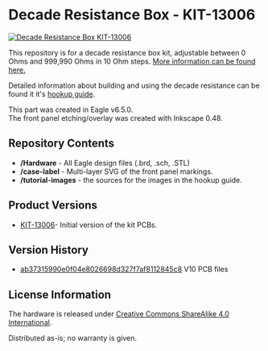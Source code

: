 Decade Resistance Box - KIT-13006
========================================

[![Decade Resistance Box](https://cdn.sparkfun.com/assets/parts/9/9/6/0/13006-04.jpg) 
KIT-13006](https://www.sparkfun.com/products/13006)

This repository is for a decade resistance box kit, adjustable between 0 Ohms and 999,990 Ohms in 10 Ohm steps.  [More information can be found here.](https://www.sparkfun.com/products/13006)

Detailed information about building and using the decade resistance can be found it it's [hookup guide](https://learn.sparkfun.com/tutorials/decade-resistance-box-hookup-guide). 

This part was created in Eagle v6.5.0.  
The front panel etching/overlay was created with Inkscape 0.48.


Repository Contents
-------------------

* **/Hardware** - All Eagle design files (.brd, .sch, .STL)
* **/case-label** - Multi-layer SVG of the front panel markings. 
* **/tutorial-images** - the sources for the images in the hookup guide. 

Product Versions
----------------
* [KIT-13006](https://www.sparkfun.com/products/13006)- Initial version of the kit PCBs.

Version History
---------------
* [ab37315990e0f04e8026698d327f7af8112845c8](https://github.com/sparkfun/Decade_Resistance_Box/commit/ab37315990e0f04e8026698d327f7af8112845c8) V10 PCB files 

License Information
-------------------
The hardware is released under [Creative Commons ShareAlike 4.0 International](https://creativecommons.org/licenses/by-sa/4.0/).

Distributed as-is; no warranty is given.
